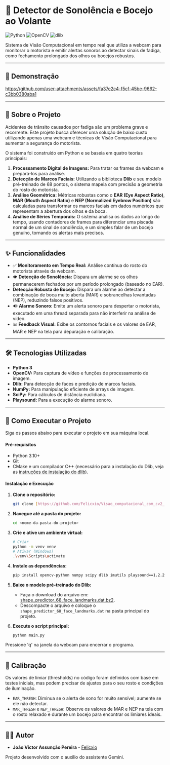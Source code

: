 # 🚗 Detector de Sonolência e Bocejo ao Volante

![Python](https://img.shields.io/badge/Python-3.12-blue?logo=python&logoColor=white)
![OpenCV](https://img.shields.io/badge/OpenCV-4.x-5C3EE8?logo=opencv&logoColor=white)
![dlib](https://img.shields.io/badge/dlib-19.x-orange)

Sistema de Visão Computacional em tempo real que utiliza a webcam para monitorar o motorista e emitir alertas sonoros ao detectar sinais de fadiga, como fechamento prolongado dos olhos ou bocejos robustos.

---

## 📸 Demonstração



https://github.com/user-attachments/assets/fa37e2c4-f5cf-45be-9662-c3bb0380aba1



---

## 📖 Sobre o Projeto

Acidentes de trânsito causados por fadiga são um problema grave e recorrente. Este projeto busca oferecer uma solução de baixo custo utilizando apenas uma webcam e técnicas de Visão Computacional para aumentar a segurança do motorista.

O sistema foi construído em Python e se baseia em quatro teorias principais:
1.  **Processamento Digital de Imagens:** Para tratar os frames da webcam e prepará-los para análise.
2.  **Detecção de Marcos Faciais:** Utilizando a biblioteca **Dlib** e seu modelo pré-treinado de 68 pontos, o sistema mapeia com precisão a geometria do rosto do motorista.
3.  **Análise Geométrica:** Métricas robustas como o **EAR (Eye Aspect Ratio)**, **MAR (Mouth Aspect Ratio)** e **NEP (Normalized Eyebrow Position)** são calculadas para transformar os marcos faciais em dados numéricos que representam a abertura dos olhos e da boca.
4.  **Análise de Séries Temporais:** O sistema analisa os dados ao longo do tempo, usando contadores de frames para diferenciar uma piscada normal de um sinal de sonolência, e um simples falar de um bocejo genuíno, tornando os alertas mais precisos.

---

## ✨ Funcionalidades

-   ✅ **Monitoramento em Tempo Real:** Análise contínua do rosto do motorista através da webcam.
-   👁️ **Detecção de Sonolência:** Dispara um alarme se os olhos permanecerem fechados por um período prolongado (baseado no EAR).
-    **Detecção Robusta de Bocejo:** Dispara um alarme ao detectar a combinação de boca muito aberta (MAR) e sobrancelhas levantadas (NEP), reduzindo falsos positivos.
-   🔊 **Alarme Sonoro:** Emite um alerta sonoro para despertar o motorista, executado em uma thread separada para não interferir na análise de vídeo.
-   📊 **Feedback Visual:** Exibe os contornos faciais e os valores de EAR, MAR e NEP na tela para depuração e calibração.

---

## 🛠️ Tecnologias Utilizadas

-   **Python 3**
-   **OpenCV:** Para captura de vídeo e funções de processamento de imagem.
-   **Dlib:** Para detecção de faces e predição de marcos faciais.
-   **NumPy:** Para manipulação eficiente de arrays de imagem.
-   **SciPy:** Para cálculos de distância euclidiana.
-   **Playsound:** Para a execução do alarme sonoro.

---

## 🚀 Como Executar o Projeto

Siga os passos abaixo para executar o projeto em sua máquina local.

#### **Pré-requisitos**
-   Python 3.10+
-   Git
-   CMake e um compilador C++ (necessário para a instalação do Dlib, veja as [instruções de instalação do dlib](https://gist.github.com/valhallen/e3655455321557d0792131590c37754c)).

#### **Instalação e Execução**

1.  **Clone o repositório:**
    ```bash
    git clone [https://github.com/Felicxio/Visao_computacional_com_cv2_projetos-.git](https://github.com/Felicxio/Visao_computacional_com_cv2_projetos-.git)
    ```

2.  **Navegue até a pasta do projeto:**
    ```bash
    cd <nome-da-pasta-do-projeto>
    ```

3.  **Crie e ative um ambiente virtual:**
    ```bash
    # Criar
    python -m venv venv
    # Ativar (Windows)
    .\venv\Scripts\activate
    ```

4.  **Instale as dependências:**
    ```bash
    pip install opencv-python numpy scipy dlib imutils playsound==1.2.2
    ```
    
5.  **Baixe o modelo pré-treinado do Dlib:**
    -   Faça o download do arquivo em: [shape_predictor_68_face_landmarks.dat.bz2](http://dlib.net/files/shape_predictor_68_face_landmarks.dat.bz2).
    -   Descompacte o arquivo e coloque o `shape_predictor_68_face_landmarks.dat` na pasta principal do projeto.

6.  **Execute o script principal:**
    ```bash
    python main.py
    ```
Pressione 'q' na janela da webcam para encerrar o programa.

---

## 🔧 Calibração

Os valores de limiar (thresholds) no código foram definidos com base em testes iniciais, mas podem precisar de ajustes para o seu rosto e condições de iluminação.

-   `EAR_THRESH`: Diminua se o alerta de sono for muito sensível; aumente se ele não detectar.
-   `MAR_THRESH` e `NEP_THRESH`: Observe os valores de MAR e NEP na tela com o rosto relaxado e durante um bocejo para encontrar os limiares ideais.

---

## 👨‍💻 Autor

-   **João Victor Assunção Pereira** - [Felicxio](https://github.com/Felicxio)

Projeto desenvolvido com o auxílio do assistente Gemini.
